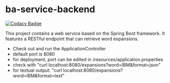 # ba-service-backend

[![Codacy Badge](https://api.codacy.com/project/badge/Grade/54ca2b461fcb48eebed8a0a6ca4cb4b1)](https://app.codacy.com/app/eugenso/ba-service-backend?utm_source=github.com&utm_medium=referral&utm_content=6hauptvo/ba-service-backend&utm_campaign=Badge_Grade_Dashboard)

This project contains a web service based on the Spring Boot framework.
It features a RESTful endpoint that can retrieve word expansions.

- Check out and run the ApplicationController
- default port is 8080
- for deployment, port can be edited in /resources/application.properties
- check with "curl localhost:8080/expansions?word=IBM&format=json"
- for textual output: "curl localhost:8080/expansions?word=IBM&format=text"
